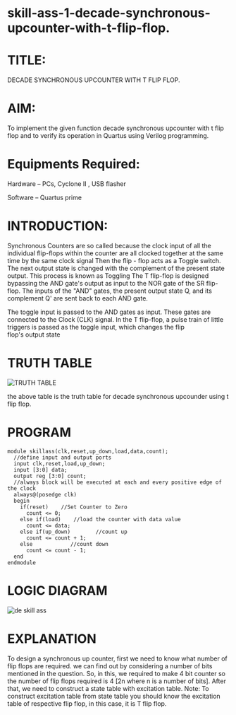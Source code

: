 # skill-ass-1-decade-synchronous-upcounter-with-t-flip-flop.
# TITLE:
DECADE SYNCHRONOUS UPCOUNTER WITH T FLIP FLOP.
# AIM:

To implement the given function decade synchronous upcounter with t flip flop and to verify its operation in Quartus using Verilog programming.


# Equipments Required:

Hardware – PCs, Cyclone II , USB flasher

Software – Quartus prime

# INTRODUCTION:

Synchronous Counters are so called because the clock input of all the individual flip-flops within the counter are all clocked together at the same time by the same clock signal
Then the flip - flop acts as a Toggle switch. The next output state is changed with the complement of the present state output. This process is known as Toggling
The T flip-flop is designed bypassing the AND gate's output as input to the NOR gate of the SR flip-flop. The inputs of the "AND" gates, the present output state Q, and its complement Q' are sent back to each AND gate.

The toggle input is passed to the AND gates as input. These gates are connected to the Clock (CLK) signal. In the T flip-flop, a pulse train of little triggers is passed as the toggle input, which changes the flip flop's output state

# TRUTH TABLE

![TRUTH TABLE](https://user-images.githubusercontent.com/123359969/215315342-18abdfda-0cbd-4241-b071-db2c9c9b0fc1.png)

the above table is the truth table for decade synchronous upcounder using t flip flop.

# PROGRAM
```
module skillass(clk,reset,up_down,load,data,count);
  //define input and output ports
  input clk,reset,load,up_down;
  input [3:0] data;
  output reg [3:0] count;
  //always block will be executed at each and every positive edge of the clock
  always@(posedge clk) 
  begin
    if(reset)    //Set Counter to Zero
      count <= 0;
    else if(load)    //load the counter with data value
      count <= data;
    else if(up_down)        //count up
      count <= count + 1;
    else            //count down
      count <= count - 1;
  end
endmodule
```
# LOGIC DIAGRAM

![de skill ass](https://user-images.githubusercontent.com/123359969/215315098-6562691c-a57a-4d4a-8490-43ade27f7cc7.png)

# EXPLANATION

To design a synchronous up counter, first we need to know what number of flip flops are required. we can find out by considering a number of bits mentioned in the question. So, in this, we required to make 4 bit counter so the number of flip flops required is 4 [2n where n is a number of bits].
After that, we need to construct a state table with excitation table.
Note: To construct excitation table from state table you should know the excitation table of respective flip flop, in this case, it is T flip flop.

